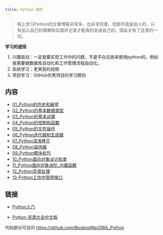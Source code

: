 ```yaml
---
title: Python 进阶
---
```


> 网上学习Python的文章博客非常多，也非常完善，但那毕竟是别人的。只有加入自己的理解和实践并记录才能真的变成自己的。因此才有了这里的一切。

**学习的途径**

1. 兴趣驱动：一定是要实现工作中的问题，不是平白无故来使用python的，例如我需要做数据库自动化和工作管理流程自动化。
2. 系统学习：老男孩的视频
3. 项目学习：GitHub优秀项目的学习模仿

## 内容

* [01_Python的历史和展望](/devops/00_python_base/01_Python的历史和展望.html)
* [02_Python的基本数据类型](/devops/00_python_base/02_Python的基本数据类型.html)
* [03_Python的基本运算](/devops/00_python_base/03_Python的基本运算.html)
* [04_Python的控制和函数](/devops/00_python_base/04_Python的控制和函数.html)
* [05_Python的文件操作](/devops/00_python_base/05_Python的文件操作.html)
* [06_Python迭代器和生成器](/devops/00_python_base/06_Python迭代器和生成器.html)
* [07_Python深浅拷贝](/devops/00_python_base/07_Python深浅拷贝.html)
* [08_Python装饰器](/devops/00_python_base/08_Python装饰器.html)
* [09_Python模块和包](/devops/00_python_base/09_Python模块和包.html)
* [10_Python面向对象设计和类](/devops/00_python_base/10_Python面向对象设计和类.html)
* [11_Python面向对象进阶_内置函数](/devops/00_python_base/11_Python面向对象进阶_内置函数.html)
* [12_Python异常处理](/devops/00_python_base/12_Python异常处理.html)
* [13-Python工作中常用接口](/devops/00_python_base/13-Python工作中常用接口.html)

## 链接

* [Python入门](https://github.com/BoobooWei/learn-python)

* [Python 资源大全中文版](https://github.com/BoobooWei/awesome-python-cn)

代码部分可访问 https://github.com/BoobooWei/DBA_Python 
